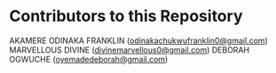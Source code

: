 # Contributors to this Repository

AKAMERE ODINAKA FRANKLIN (odinakachukwufranklin0@gmail.com)
MARVELLOUS DIVINE (divinemarvellous0@gmail.com)
DEBORAH OGWUCHE (oyemadedeborah@gmail.com)
